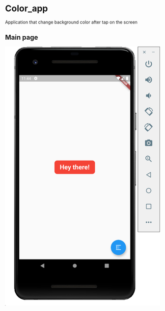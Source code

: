# Color_app

Application that change background color after tap on the screen

## Main page
![reg1](images/1Screen.png)

